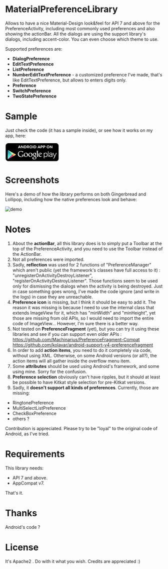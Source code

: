MaterialPreferenceLibrary
==================================

Allows to have a nice Material-Design look&feel for API 7 and above for the PreferenceActivity, including most commonly used preferences and also showing the actionBar.
All the dialogs are using the support library's dialogs, including accent-color.
You can even choose which theme to use.

Supported preferences are:
- **DialogPreference**
- **EditTextPreference**
- **ListPreference**
- **NumberEditTextPreference** - a customized preference I've made, that's like EditTextPreference, but allows to enters digits only.
- **Preference**
- **SwitchPreference**
- **TwoStatePreference**

Sample 
==================================
Just check the code (it has a sample inside), or see how it works on my app, here:

<a href="https://play.google.com/store/apps/details?id=com.lb.app_manager">
  <img alt="sample app"
       src="en_app_rgb_wo_60.png" />
</a>

Screenshots
==================================
Here's a demo of how the library performs on both Gingerbread and Lollipop, including how the native preferences look and behave:

![demo](https://raw.githubusercontent.com/AndroidDeveloperLB/ActionBarPreferenceActivity/master/demo.gif)


Notes
==================================

1. About the **actionBar**, all this library does is to simply put a Toolbar at the top of the PreferenceActivity, and you need to use the Toolbar instead of the ActionBar.
2. Not all preferences were imported.
3. Sadly, **reflection** was used for 2 functions of "PreferenceManager" which aren't public (yet the framework's classes have full access to it) : "unregisterOnActivityDestroyListener", "registerOnActivityDestroyListener". Those functions seem to be used only for dismissing the dialogs when the activity is being destroyed. Just in case something goes wrong, I've made the code ignore (and write in the logs) in case they are unreachable.
4. **Preference icon** is missing, but I think it should be easy to add it. The reason it was missing is because I need to use the internal class that extends ImageView for it, which has "minWidth" and "minHeight", yet those are missing from old APIs, so I would need to import the entire code of ImageView... However, I'm sure there is a better way.
5. Not tested on **PreferenceFragment** (yet), but you can try it using these libraries and see if you can support even older APIs : 
https://github.com/Machinarius/PreferenceFragment-Compat
https://github.com/kolavar/android-support-v4-preferencefragment
6. In order to add **action items**, you need to do it completely via code, without using XML. Otherwise, on some Android versions (or all?), the action items will all gather inside the overflow menu item.
7. Some **attributes** should be used using Android's framework, and some using mine. Sorry for the confusion. 
8. **Preference selection** obviously can't have ripples, but it should at least be possible to have Kitkat style selection for pre-Kitkat versions.
9. Sadly, it **doesn't support all kinds of preferences**. Currently, those are missing:
 - RingtonePreference
 - MultiSelectListPreference
 - CheckBoxPreference
 - others ?



Contribution is appreciated. Please try to be "loyal" to the original code of Android, as I've tried.

Requirements
==
This library needs:
 - API 7 and above.
 - AppCompat v7.

That's it.

Thanks
==
Android's code ?

License
==
It's Apache2 . Do with it what you wish. Credits are appreciated :)
